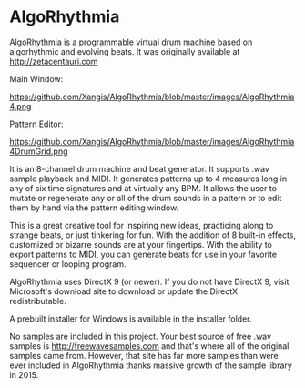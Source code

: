 # AlgoRhythmia

AlgoRhythmia is a programmable virtual drum machine based on algorhythmic and 
evolving beats. It was originally available at http://zetacentauri.com

Main Window:

https://github.com/Xangis/AlgoRhythmia/blob/master/images/AlgoRhythmia4.png

Pattern Editor:

https://github.com/Xangis/AlgoRhythmia/blob/master/images/AlgoRhythmia4DrumGrid.png

It is an 8-channel drum machine and beat generator. It supports .wav sample playback 
and MIDI. It generates patterns up to 4 measures long in any of six time signatures 
and at virtually any BPM. It allows the user to mutate or regenerate any or all of 
the drum sounds in a pattern or to edit them by hand via the pattern editing window. 

This is a great creative tool for inspiring new ideas, practicing along to strange 
beats, or just tinkering for fun. With the addition of 8 built-in effects, customized 
or bizarre sounds are at your fingertips. With the ability to export patterns to MIDI, 
you can generate beats for use in your favorite sequencer or looping program.

AlgoRhythmia uses DirectX 9 (or newer). If you do not have DirectX 9, visit Microsoft's 
download site to download or update the DirectX redistributable.

A prebuilt installer for Windows is available in the installer folder.

No samples are included in this project. Your best source of free .wav samples is 
http://freewavesamples.com and that's where all of the original samples came from.
However, that site has far more samples than were ever included in AlgoRhythmia
thanks massive growth of the sample library in 2015.
